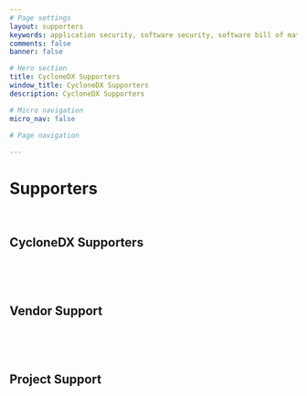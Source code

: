 ```yaml
---
# Page settings
layout: supporters
keywords: application security, software security, software bill of material, SBOM, BOM, open source, supply chain, specification, spdx, license, package url, purl, cpe
comments: false
banner: false

# Hero section
title: CycloneDX Supporters
window_title: CycloneDX Supporters
description: CycloneDX Supporters

# Micro navigation
micro_nav: false

# Page navigation
    
---
```


# Supporters

&nbsp;<!-- without this hack, the dropdown menu has issues due to h1 and h2 happening right after each other -->

## CycloneDX Supporters <abbr class="title-icon" data-title="Organizations that have made substantical contributions to the CycloneDX specification or code projects, participate in the Industry Working Group, or have contributed financially to the CycloneDX project in accordance with the OWASP donation policy."><i class="icon icon--info-circle"></i></abbr>

<div class="logo-cards" id="adopters-supporters" style="padding-top:3rem;">  
</div>

## Vendor Support <abbr class="title-icon" data-title="Vendors that support the CycloneDX standard"><i class="icon icon--info-circle"></i></abbr>

<div class="logo-cards" id="adopters-organizations" style="padding-top:3rem;">  
</div>

## Project Support <abbr class="title-icon" data-title="Open source projects that support the CycloneDX standard"><i class="icon icon--info-circle"></i></abbr>

<div class="logo-cards" id="adopters-projects" style="padding-top:3rem;">  
</div>
